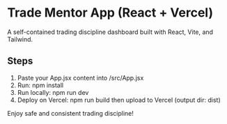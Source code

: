 # Trade Mentor App (React + Vercel)
A self-contained trading discipline dashboard built with React, Vite, and Tailwind.

## Steps
1. Paste your App.jsx content into /src/App.jsx
2. Run: npm install
3. Run locally: npm run dev
4. Deploy on Vercel: npm run build then upload to Vercel (output dir: dist)

Enjoy safe and consistent trading discipline!

